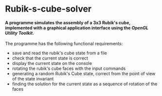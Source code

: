 # Rubik-s-cube-solver

#### A programme simulates the assembly of a 3x3 Rubik's cube, implemented with a graphical application interface using the *OpenGL Utility Toolkit*.

The programme has the following functional requirements:
* save and read the rubik's cube state from a file
* check that the current state is correct
* display the current state on the console
* rotating the rubik's cube faces with the input commands
* generating a random Rubik's Cube state, correct from the point of view of the state invariant
* finding the solution for the current state as a sequence of rotation of the faces
